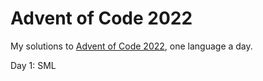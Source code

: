 # Advent of Code 2022

My solutions to [Advent of Code 2022](https://adventofcode.com/2022), one language a day.

Day 1: SML
